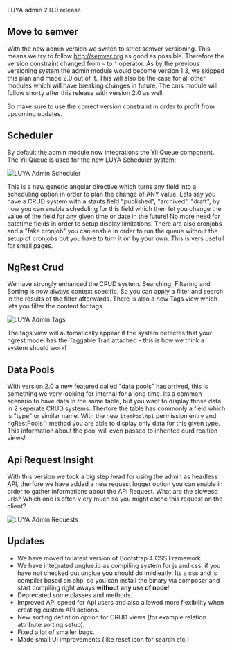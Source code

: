 LUYA admin 2.0.0 release

## Move to semver

With the new admin version we switch to strict semver versioning. This means we try to follow http://semver.org as good as possible.
Therefore the version constraint changed from `~` to `^` operator. As by the previous versioning system the admin module would become version 1.3, we skipped this plan and made 2.0 out of it. This will also be the case for all other modules which will have breaking changes in future.
The cms module will follow shorty after this release with version 2.0 as well.

So make sure to use the correct version constraint in order to profit from upcoming updates.

## Scheduler

By default the admin module now integrations the Yii Queue component. The Yii Queue is used for the new LUYA Scheduler system:

![LUYA Admin Scheduler](https://raw.githubusercontent.com/luyadev/luya-module-admin/master/docs/images/admin-scheduler.png)

This is a new generic angular directive which turns any field into a scheduling option in order to plan the change of ANY value. Lets say you have a CRUD system with a stauts field "published", "archived", "draft", by now you can enable scheduling for this field which then let you change the value of the field for any given time or date in the future! No more need for datetime fields in order to setup display limitations. There are also cronjobs and a "fake cronjob" you can enable in order to run the queue without the setup of cronjobs but you have to turn it on by your own. This is vers usefull for small pages.

## NgRest Crud

We have strongly enhanced the CRUD system. Searching, Filtering and Sorting is now always context specific. So you can apply a filter and search in the results of the filter afterwards. There is also a new Tags view which lets you filter the content for tags. 

![LUYA Admin Tags](https://raw.githubusercontent.com/luyadev/luya-module-admin/master/docs/images/admin-tags.png)

The tags view will automatically appear if the system detectes that your ngrest model has the Taggable Trait attached - this is how we think a system should work!

## Data Pools

With version 2.0 a new featured called "data pools" has arrived, this is something we very looking for internal for a long time. Its a common scenario to have data in the same table, but you want to display those data in 2 seperate CRUD systems. Therfore the table has commonly a field which is "type" or similar name. With the new `itemPoolApi` permission entry and ngRestPools() method you are able to display only data for this given type. This information about the pool will even passed to inherited curd realtion views!

## Api Request Insight

With this version we took a big step head for using the admin as headless API, therfore we have added a new request logger option you can enable in order to gather informations about the API Request. What are the slowesd urls? Which one is often v ery much so you might cache this request on the client?

![LUYA Admin Requests](https://raw.githubusercontent.com/luyadev/luya-module-admin/master/docs/images/admin-requests.png)

## Updates

+ We have moved to latest version of Bootstrap 4 CSS Framework.
+ We have integrated unglue.io as compiling system for js and css, if you have not checked out unglue you should do imidieatly. Its a css and js compiler based on php, so you can install the binary via composer and start compiling right aways **without any use of node**!
+ Deprecated some classes and methods.
+ Improved API speed for Api users and also allowed more flexibility when creating custom API actions.
+ New sorting defintion option for CRUD views (for example relation attribute sorting setup).
+ Fixed a lot of smaller bugs.
+ Made small UI improvements (like reset icon for search etc.)
